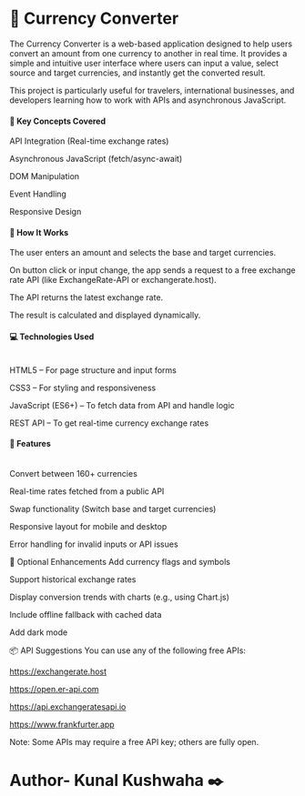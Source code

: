 # 💱 Currency Converter

The Currency Converter is a web-based application designed to help users convert an amount from one currency to another in real time. It provides a simple and intuitive user interface where users can input a value, select source and target currencies, and instantly get the converted result.

This project is particularly useful for travelers, international businesses, and developers learning how to work with APIs and asynchronous JavaScript.

<h4>🧠 Key Concepts Covered</h4>
API Integration (Real-time exchange rates)

Asynchronous JavaScript (fetch/async-await)

DOM Manipulation

Event Handling

Responsive Design

<h4>🔧 How It Works</h4>
The user enters an amount and selects the base and target currencies.

On button click or input change, the app sends a request to a free exchange rate API (like ExchangeRate-API or exchangerate.host).

The API returns the latest exchange rate.

The result is calculated and displayed dynamically.

<h4>💻 Technologies Used</h4><br>
HTML5 – For page structure and input forms

CSS3 – For styling and responsiveness

JavaScript (ES6+) – To fetch data from API and handle logic

REST API – To get real-time currency exchange rates

<h4>🎯 Features</h4><br>
Convert between 160+ currencies

Real-time rates fetched from a public API

Swap functionality (Switch base and target currencies)

Responsive layout for mobile and desktop

Error handling for invalid inputs or API issues

🧩 Optional Enhancements
Add currency flags and symbols

Support historical exchange rates

Display conversion trends with charts (e.g., using Chart.js)

Include offline fallback with cached data

Add dark mode

📦 API Suggestions
You can use any of the following free APIs:

https://exchangerate.host

https://open.er-api.com

https://api.exchangeratesapi.io

https://www.frankfurter.app

Note: Some APIs may require a free API key; others are fully open.

# Author- Kunal Kushwaha ✒️
